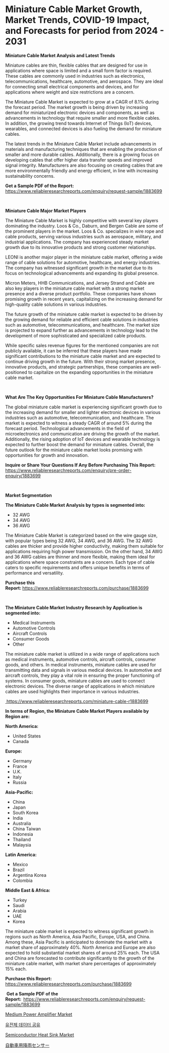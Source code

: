 <p><h1>Miniature Cable Market Growth, Market Trends, COVID-19 Impact, and Forecasts for period from 2024 - 2031</h1></p><p><strong>Miniature Cable Market Analysis and Latest Trends</strong></p>
<p><p>Miniature cables are thin, flexible cables that are designed for use in applications where space is limited and a small form factor is required. These cables are commonly used in industries such as electronics, telecommunications, healthcare, automotive, and aerospace. They are ideal for connecting small electrical components and devices, and for applications where weight and size restrictions are a concern.</p><p>The Miniature Cable Market is expected to grow at a CAGR of 8.1% during the forecast period. The market growth is being driven by increasing demand for miniaturized electronic devices and components, as well as advancements in technology that require smaller and more flexible cables. In addition, the growing trend towards Internet of Things (IoT) devices, wearables, and connected devices is also fueling the demand for miniature cables.</p><p>The latest trends in the Miniature Cable Market include advancements in materials and manufacturing techniques that are enabling the production of smaller and more durable cables. Additionally, there is a growing focus on developing cables that offer higher data transfer speeds and improved signal integrity. Manufacturers are also focusing on creating cables that are more environmentally friendly and energy efficient, in line with increasing sustainability concerns.</p></p>
<p><strong>Get a Sample PDF of the Report:&nbsp;</strong> <a href="https://www.reliableresearchreports.com/enquiry/request-sample/1883699">https://www.reliableresearchreports.com/enquiry/request-sample/1883699</a></p>
<p>&nbsp;</p>
<p><strong>Miniature Cable Major Market Players</strong></p>
<p><p>The Miniature Cable Market is highly competitive with several key players dominating the industry. Loos & Co., Daburn, and Bergen Cable are some of the prominent players in the market. Loos & Co. specializes in wire rope and cable products, serving various industries such as aerospace, military, and industrial applications. The company has experienced steady market growth due to its innovative products and strong customer relationships.</p><p>LEONI is another major player in the miniature cable market, offering a wide range of cable solutions for automotive, healthcare, and energy industries. The company has witnessed significant growth in the market due to its focus on technological advancements and expanding its global presence.</p><p>Micron Meters, HHB Communications, and Jersey Strand and Cable are also key players in the miniature cable market with a strong market presence and a diverse product portfolio. These companies have shown promising growth in recent years, capitalizing on the increasing demand for high-quality cable solutions in various industries.</p><p>The future growth of the miniature cable market is expected to be driven by the growing demand for reliable and efficient cable solutions in industries such as automotive, telecommunications, and healthcare. The market size is projected to expand further as advancements in technology lead to the development of more sophisticated and specialized cable products.</p><p>While specific sales revenue figures for the mentioned companies are not publicly available, it can be inferred that these players have made significant contributions to the miniature cable market and are expected to continue driving growth in the future. With their strong market presence, innovative products, and strategic partnerships, these companies are well-positioned to capitalize on the expanding opportunities in the miniature cable market.</p></p>
<p>&nbsp;</p>
<p><strong>What Are The Key Opportunities For Miniature Cable Manufacturers?</strong></p>
<p><p>The global miniature cable market is experiencing significant growth due to the increasing demand for smaller and lighter electronic devices in various industries such as automotive, telecommunication, and healthcare. The market is expected to witness a steady CAGR of around 5% during the forecast period. Technological advancements in the field of microelectronics and communication are driving the growth of the market. Additionally, the rising adoption of IoT devices and wearable technology is expected to further boost the demand for miniature cables. Overall, the future outlook for the miniature cable market looks promising with opportunities for growth and innovation.</p></p>
<p><strong>Inquire or Share Your Questions If Any Before Purchasing This Report:</strong> <a href="https://www.reliableresearchreports.com/enquiry/pre-order-enquiry/1883699">https://www.reliableresearchreports.com/enquiry/pre-order-enquiry/1883699</a></p>
<p>&nbsp;</p>
<p><strong>Market Segmentation</strong></p>
<p><strong>The Miniature Cable Market Analysis by types is segmented into:</strong></p>
<p><ul><li>32 AWG</li><li>34 AWG</li><li>36 AWG</li></ul></p>
<p><p>The Miniature Cable Market is categorized based on the wire gauge size, with popular types being 32 AWG, 34 AWG, and 36 AWG. The 32 AWG cables are thicker and provide higher conductivity, making them suitable for applications requiring high power transmission. On the other hand, 34 AWG and 36 AWG cables are thinner and more flexible, making them ideal for applications where space constraints are a concern. Each type of cable caters to specific requirements and offers unique benefits in terms of performance and versatility.</p></p>
<p><strong>Purchase this Report:&nbsp;</strong><a href="https://www.reliableresearchreports.com/purchase/1883699">https://www.reliableresearchreports.com/purchase/1883699</a></p>
<p>&nbsp;</p>
<p><strong>The Miniature Cable Market Industry Research by Application is segmented into:</strong></p>
<p><ul><li>Medical Instruments</li><li>Automotive Controls</li><li>Aircraft Controls</li><li>Consumer Goods</li><li>Other</li></ul></p>
<p><p>The miniature cable market is utilized in a wide range of applications such as medical instruments, automotive controls, aircraft controls, consumer goods, and others. In medical instruments, miniature cables are used for transmitting data and signals in various medical devices. In automotive and aircraft controls, they play a vital role in ensuring the proper functioning of systems. In consumer goods, miniature cables are used to connect electronic devices. The diverse range of applications in which miniature cables are used highlights their importance in various industries.</p></p>
<p><a href="https://www.reliableresearchreports.com/miniature-cable-r1883699">&nbsp;https://www.reliableresearchreports.com/miniature-cable-r1883699</a></p>
<p><strong>In terms of Region, the Miniature Cable Market Players available by Region are:</strong></p>
<p>
    <p> <strong> North America: </strong>
        <ul>
            <li>United States</li>
            <li>Canada</li>
        </ul>
        </p> 
    <p> <strong> Europe: </strong>
        <ul>
            <li>Germany</li>
            <li>France</li>
            <li>U.K.</li>
            <li>Italy</li>
            <li>Russia</li>
        </ul>
        </p> 
    <p> <strong> Asia-Pacific: </strong>
        <ul>
            <li>China</li>
            <li>Japan</li>
            <li>South Korea</li>
            <li>India</li>
            <li>Australia</li>
            <li>China Taiwan</li>
            <li>Indonesia</li>
            <li>Thailand</li>
            <li>Malaysia</li>
        </ul>
        </p> 
    <p> <strong> Latin America: </strong>
        <ul>
            <li>Mexico</li>
            <li>Brazil</li>
            <li>Argentina Korea</li>
            <li>Colombia</li>
        </ul>
        </p> 
    <p> <strong> Middle East & Africa: </strong>
        <ul>
            <li>Turkey</li>
            <li>Saudi</li>
            <li>Arabia</li>
            <li>UAE</li>
            <li>Korea</li>
        </ul>
    </p>
    </p>
<p><p>The miniature cable market is expected to witness significant growth in regions such as North America, Asia Pacific, Europe, USA, and China. Among these, Asia Pacific is anticipated to dominate the market with a market share of approximately 40%. North America and Europe are also expected to hold substantial market shares of around 25% each. The USA and China are forecasted to contribute significantly to the growth of the miniature cable market, with market share percentages of approximately 15% each.</p></p>
<p><strong>Purchase this Report: </strong><a href="https://www.reliableresearchreports.com/purchase/1883699">https://www.reliableresearchreports.com/purchase/1883699</a></p>
<p>&nbsp;<strong>Get a Sample PDF of the Report:&nbsp;&nbsp;</strong><a href="https://www.reliableresearchreports.com/enquiry/request-sample/1883699">https://www.reliableresearchreports.com/enquiry/request-sample/1883699</a></p>
<p><strong></strong></p>
<p><p><a href="https://github.com/ChiragRP21/Market-Research-Report-List-5/blob/main/medium-power-amplifier-market.md">Medium Power Amplifier Market</a></p><p><a href="https://github.com/JackieFauhey9089475/Market-Research-Report-List-2/blob/main/7467478159313.md">유전체 데이터 공유</a></p><p><a href="https://github.com/cecuraprangm/Market-Research-Report-List-3/blob/main/semiconductor-heat-sink-market.md">Semiconductor Heat Sink Market</a></p><p><a href="https://github.com/oqoeusbvpadwjs08/Market-Research-Report-List-2/blob/main/7633244149600.md">自動車用降雨センサー</a></p></p>